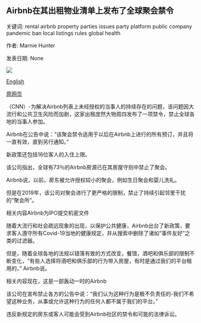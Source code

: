 ## Airbnb在其出租物业清单上发布了全球聚会禁令

关键词: rental airbnb property parties issues party platform public company pandemic ban local listings rules global health

作者: Marnie Hunter

发表日期: None

![](https://cdn.cnn.com/cnnnext/dam/assets/200427124425-airbnb-0420-restricted-super-tease.jpg)

[English](Airbnb%20issues%20a%20global%20party%20ban%20at%20its%20rental%20property%20listings.md)

[原网页](https://edition.cnn.com/travel/article/airbnb-global-party-ban/index.html)

（CNN）-为解决Airbnb列表上未经授权的当事人的持续存在的问题，该问题因大流行和公共卫生风险而加剧，这家出租庞然大物周四发布了一项禁令，禁止全球各地的当事人参加。

Airbnb在公告中说：“该聚会禁令适用于以后在Airbnb上进行的所有预订，并且将一直有效，直到另行通知。”

新政策还包括16位客人的入住上限。

该公司指出，全球有73％的Airbnb房源已在其房屋守则中禁止了聚会。

Airbnb说，以前，房东被允许授权较小的聚会，例如生日聚会和婴儿洗礼。

但是在2019年，该公司对聚会进行了更严格的限制，禁止了持续引起邻里干扰的“聚会所”。

相关内容Airbnb为IPO提交机密文件

随着大流行和社会疏远现象的出现，以保护公共健康，Airbnb出台了新政策，要求客人遵守所有Covid-19当地的健康规定，并从搜索中删除了诸如“事件友好”之类的过滤器。

但是，随着全球各地的法规以错落有致的方式改变，餐馆，酒吧和俱乐部的限制不断变化，“有些人选择将酒吧和俱乐部的行为带入房屋，有时是通过我们的平台租用的，” Airbnb说。

相关内容现在，这是一部轰动一时的Airbnb

该公司在宣布禁止各方的公告中说：“我们认为这种行为是极不负责任的-我们不希望这种业务，从事或允许这种行为的任何人都不属于我们的平台。”

违反新规定的房东或客人可能会受到Airbnb社区的禁令和可能的法律诉讼。